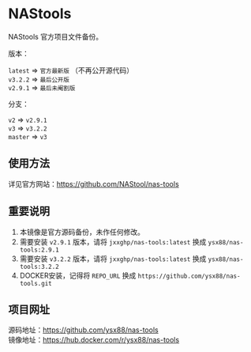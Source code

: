 # NAStools 

NAStools 官方项目文件备份。

版本：

`latest` => `官方最新版`  （不再公开源代码）  
`v3.2.2` => `最后公开版`  
`v2.9.1` => `最后未阉割版`  

分支：

`v2` => `v2.9.1`  
`v3` => `v3.2.2`  
`master` => `v3`  

## 使用方法

详见官方网站：<https://github.com/NAStool/nas-tools>

## 重要说明

  1. 本镜像是官方源码备份，未作任何修改。  
  2. 需要安装 `v2.9.1` 版本，请将 `jxxghp/nas-tools:latest` 换成 `ysx88/nas-tools:2.9.1`  
  3. 需要安装 `v3.2.2` 版本，请将 `jxxghp/nas-tools:latest` 换成 `ysx88/nas-tools:3.2.2`
  4. DOCKER安装，记得将 `REPO_URL` 换成 `https://github.com/ysx88/nas-tools.git`    

## 项目网址

源码地址：<https://github.com/ysx88/nas-tools>  
镜像地址：<https://hub.docker.com/r/ysx88/nas-tools>  
